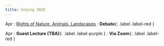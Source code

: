 ```yaml
---
title: Srping 2025
---
```


Apr 
: [Rights of Nature, Animals, Landscapes](#)
  : **Debate**{: .label .label-red }

Apr
: **Guest Lecture (TBA)**{: .label .label-purple }
  : **Via Zoom**{: .label .label-red }
